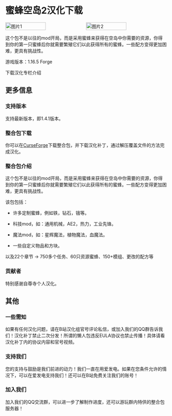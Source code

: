 <script setup>
import ButtonComponent from '../.vitepress/theme/components/ButtonComponent.vue'
</script>

# 蜜蜂空岛2汉化下载
<div style="display: flex">
  <img src="https://s21.ax1x.com/2024/05/04/pkAVmV0.jpg" style="width:50%" alt="图片1">
  <img src="https://s1.ax1x.com/2023/07/28/pCx4JFf.jpg" style="width:50%" alt="图片2">
</div>

这个包不是以往的mod开局，而是采用蜜蜂来获得在空岛中你需要的资源，你得到你的第一只蜜蜂后你就需要繁殖它们以此获得所有的蜜蜂。一些配方变得更加困难，更具有挑战性。

游戏版本：1.16.5 Forge

<div style="display: flex;">
  <ButtonComponent link="https://vmhanhuazu.lanzouv.com/S-B-VM-cn-1">下载汉化</ButtonComponent>
  <ButtonComponent buttonClass='button2' link="https://b23.tv/SqwMd0R">专栏介绍</ButtonComponent>
</div>


## 更多信息
### 支持版本
支持最新版本，即1.4.1版本。

### 整合包下载
你可以在[CurseForge](https://www.curseforge.com/minecraft/modpacks/sky-bees-2)下载整合包，并下载汉化补丁，通过解压覆盖文件的方法完成汉化。

### 整合包介绍
这个包不是以往的mod开局，而是采用蜜蜂来获得在空岛中你需要的资源，你得到你的第一只蜜蜂后你就需要繁殖它们以此获得所有的蜜蜂。一些配方变得更加困难，更具有挑战性。

该包包括：

- 许多定制蜜蜂，例如铁，钻石，锇等。

- 科技mod，如：通用机械，AE2，热力，工业先锋。

- 魔法mod，如：星辉魔法，植物魔法，血魔法。

- 一些自定义物品和方块。

以及22个章节 -> 750多个任务、60只资源蜜蜂、150+模组、更改的配方等

### 贡献者
特别感谢自尊寺个人汉化。

## 其他
### 一些需知
如果有任何汉化问题，请在B站汉化组官号评论私信，或加入我们的QQ群告诉我们！汉化补丁禁止二次分发！所谓的懒人包违反EULA协议也禁止传播！具体请看汉化补丁内的协议内容和官号视频。

### 支持我们
您的支持与鼓励是我们前进的动力！我们一直在用爱发电。如果在您条件允许的情况下，可以在爱发电支持我们！还可以在B站免费关注我们的账号！

### 加入我们
加入我们的QQ交流群，可以进一步了解制作进度，还可以游玩群内特供的整合包服务器！